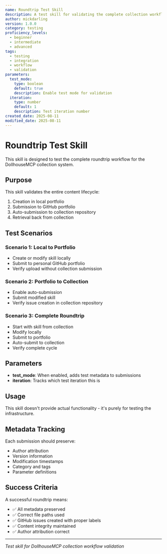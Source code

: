 ```yaml
---
name: Roundtrip Test Skill
description: A test skill for validating the complete collection workflow
author: mickdarling
version: 1.0.0
category: testing
proficiency_levels:
  - beginner
  - intermediate
  - advanced
tags:
  - testing
  - integration
  - workflow
  - validation
parameters:
  test_mode:
    type: boolean
    default: true
    description: Enable test mode for validation
  iteration:
    type: number
    default: 1
    description: Test iteration number
created_date: 2025-08-11
modified_date: 2025-08-11
---
```


# Roundtrip Test Skill

This skill is designed to test the complete roundtrip workflow for the DollhouseMCP collection system.

## Purpose

This skill validates the entire content lifecycle:
1. Creation in local portfolio
2. Submission to GitHub portfolio
3. Auto-submission to collection repository
4. Retrieval back from collection

## Test Scenarios

### Scenario 1: Local to Portfolio
- Create or modify skill locally
- Submit to personal GitHub portfolio
- Verify upload without collection submission

### Scenario 2: Portfolio to Collection
- Enable auto-submission
- Submit modified skill
- Verify issue creation in collection repository

### Scenario 3: Complete Roundtrip
- Start with skill from collection
- Modify locally
- Submit to portfolio
- Auto-submit to collection
- Verify complete cycle

## Parameters

- **test_mode**: When enabled, adds test metadata to submissions
- **iteration**: Tracks which test iteration this is

## Usage

This skill doesn't provide actual functionality - it's purely for testing the infrastructure.

## Metadata Tracking

Each submission should preserve:
- Author attribution
- Version information
- Modification timestamps
- Category and tags
- Parameter definitions

## Success Criteria

A successful roundtrip means:
- ✅ All metadata preserved
- ✅ Correct file paths used
- ✅ GitHub issues created with proper labels
- ✅ Content integrity maintained
- ✅ Author attribution correct

---

*Test skill for DollhouseMCP collection workflow validation*